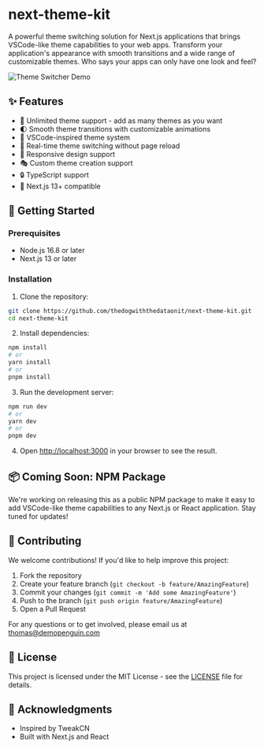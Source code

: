 # next-theme-kit

A powerful theme switching solution for Next.js applications that brings VSCode-like theme capabilities to your web apps. Transform your application's appearance with smooth transitions and a wide range of customizable themes. Who says your apps can only have one look and feel?

![Theme Switcher Demo](/public/demo.gif)

## ✨ Features

- 🎨 Unlimited theme support - add as many themes as you want
- 🌓 Smooth theme transitions with customizable animations
- 🎯 VSCode-inspired theme system
- 🔄 Real-time theme switching without page reload
- 📱 Responsive design support
- 🎭 Custom theme creation support
- 🔒 TypeScript support
- 🚀 Next.js 13+ compatible

## 🚀 Getting Started

### Prerequisites

- Node.js 16.8 or later
- Next.js 13 or later

### Installation

1. Clone the repository:
```bash
git clone https://github.com/thedogwiththedataonit/next-theme-kit.git
cd next-theme-kit
```

2. Install dependencies:
```bash
npm install
# or
yarn install
# or
pnpm install
```

3. Run the development server:
```bash
npm run dev
# or
yarn dev
# or
pnpm dev
```

4. Open [http://localhost:3000](http://localhost:3000) in your browser to see the result.

## 📦 Coming Soon: NPM Package

We're working on releasing this as a public NPM package to make it easy to add VSCode-like theme capabilities to any Next.js or React application. Stay tuned for updates!

## 🤝 Contributing

We welcome contributions! If you'd like to help improve this project:

1. Fork the repository
2. Create your feature branch (`git checkout -b feature/AmazingFeature`)
3. Commit your changes (`git commit -m 'Add some AmazingFeature'`)
4. Push to the branch (`git push origin feature/AmazingFeature`)
5. Open a Pull Request

For any questions or to get involved, please email us at [thomas@demopenguin.com](mailto:thomas@demopenguin.com)

## 📝 License

This project is licensed under the MIT License - see the [LICENSE](LICENSE) file for details.

## 🙏 Acknowledgments

- Inspired by TweakCN
- Built with Next.js and React
